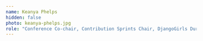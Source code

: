 ```yaml
---
name: Keanya Phelps
hidden: false
photo: keanya-phelps.jpg
role: "Conference Co-chair, Contribution Sprints Chair, DjangoGirls Durham 2024 Organizer"
---
```

